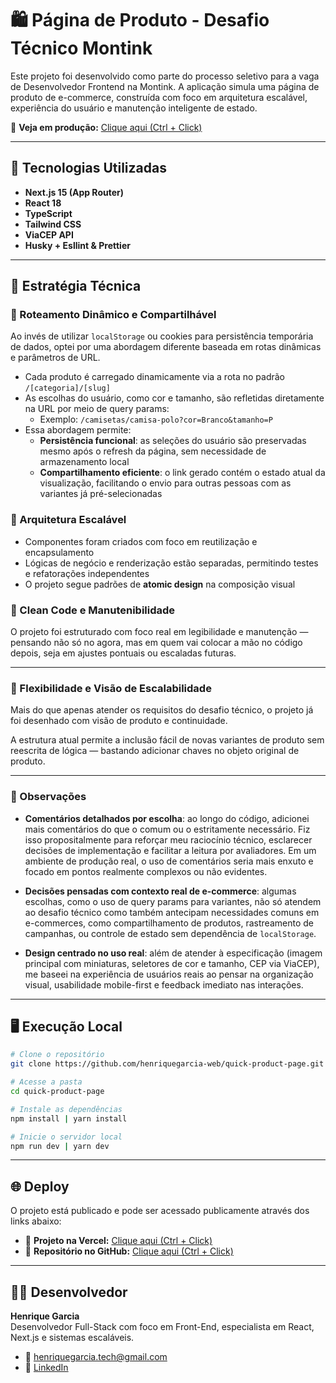 # 🛍️ Página de Produto - Desafio Técnico Montink

Este projeto foi desenvolvido como parte do processo seletivo para a vaga de Desenvolvedor Frontend na Montink. A aplicação simula uma página de produto de e-commerce, construída com foco em arquitetura escalável, experiência do usuário e manutenção inteligente de estado.

🔗 **Veja em produção:** [Clique aqui (Ctrl + Click)](https://quick-product-page.vercel.app/)

---

## 🚀 Tecnologias Utilizadas

- **Next.js 15 (App Router)**
- **React 18**
- **TypeScript**
- **Tailwind CSS**
- **ViaCEP API**
- **Husky + Esllint & Prettier**

---

## 🧠 Estratégia Técnica

### 🔄 Roteamento Dinâmico e Compartilhável

Ao invés de utilizar `localStorage` ou cookies para persistência temporária de dados, optei por uma abordagem diferente baseada em rotas dinâmicas e parâmetros de URL.

- Cada produto é carregado dinamicamente via a rota no padrão `/[categoria]/[slug]`
- As escolhas do usuário, como cor e tamanho, são refletidas diretamente na URL por meio de query params:
  - Exemplo: `/camisetas/camisa-polo?cor=Branco&tamanho=P`
- Essa abordagem permite:
  - **Persistência funcional**: as seleções do usuário são preservadas mesmo após o refresh da página, sem necessidade de armazenamento local
  - **Compartilhamento eficiente**: o link gerado contém o estado atual da visualização, facilitando o envio para outras pessoas com as variantes já pré-selecionadas

### 🧱 Arquitetura Escalável

- Componentes foram criados com foco em reutilização e encapsulamento
- Lógicas de negócio e renderização estão separadas, permitindo testes e refatorações independentes
- O projeto segue padrões de **atomic design** na composição visual

### 🧼 Clean Code e Manutenibilidade

O projeto foi estruturado com foco real em legibilidade e manutenção — pensando não só no agora, mas em quem vai colocar a mão no código depois, seja em ajustes pontuais ou escaladas futuras.

---

### 🧩 Flexibilidade e Visão de Escalabilidade

Mais do que apenas atender os requisitos do desafio técnico, o projeto já foi desenhado com visão de produto e continuidade.

A estrutura atual permite a inclusão fácil de novas variantes de produto sem reescrita de lógica — bastando adicionar chaves no objeto original de produto.

---

### 📝 Observações

- **Comentários detalhados por escolha**: ao longo do código, adicionei mais comentários do que o comum ou o estritamente necessário. Fiz isso propositalmente para reforçar meu raciocínio técnico, esclarecer decisões de implementação e facilitar a leitura por avaliadores. Em um ambiente de produção real, o uso de comentários seria mais enxuto e focado em pontos realmente complexos ou não evidentes.

- **Decisões pensadas com contexto real de e-commerce**: algumas escolhas, como o uso de query params para variantes, não só atendem ao desafio técnico como também antecipam necessidades comuns em e-commerces, como compartilhamento de produtos, rastreamento de campanhas, ou controle de estado sem dependência de `localStorage`.

- **Design centrado no uso real**: além de atender à especificação (imagem principal com miniaturas, seletores de cor e tamanho, CEP via ViaCEP), me baseei na experiência de usuários reais ao pensar na organização visual, usabilidade mobile-first e feedback imediato nas interações.

---

## 🖥️ Execução Local

```bash
# Clone o repositório
git clone https://github.com/henriquegarcia-web/quick-product-page.git

# Acesse a pasta
cd quick-product-page

# Instale as dependências
npm install | yarn install

# Inicie o servidor local
npm run dev | yarn dev
```

---

## 🌐 Deploy

O projeto está publicado e pode ser acessado publicamente através dos links abaixo:

- 🔗 **Projeto na Vercel:** [Clique aqui (Ctrl + Click)](https://quick-product-page.vercel.app/)
- 📁 **Repositório no GitHub:** [Clique aqui (Ctrl + Click)](https://github.com/henriquegarcia-web/quick-product-page)

---

## 🙋‍♂️ Desenvolvedor

**Henrique Garcia**  
Desenvolvedor Full-Stack com foco em Front-End, especialista em React, Next.js e sistemas escaláveis.

- 📧 henriquegarcia.tech@gmail.com
- 💼 [LinkedIn](https://www.linkedin.com/in/henrique-garcia-dev/)
